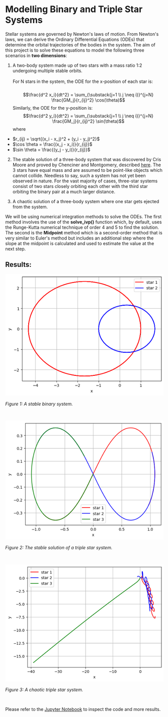 # Modelling Binary and Triple Star Systems

Stellar systems are governed by Newton's laws of motion. From Newton's laws, we can derive the Ordinary Differential Equations (ODEs) that determine the orbital trajectories of the bodies in the system. The aim of this project is to solve these equations to model the following three scenarios in **two dimensions**:<br>
1. A two-body system made up of two stars with a mass ratio 1:2 undergoing multiple stable orbits. <br><br> For N stars in the system, the ODE for the x-position of each star is:<br><br> $$\frac{d^2 x_i}{dt^2} = \sum_{\substack{j=1 \\ j \neq i}}^{j=N} \frac{GM_j}{r_{ij}^2} \cos(\theta)$$ Similarly, the ODE for the y-position is: $$\frac{d^2 y_i}{dt^2} = \sum_{\substack{j=1 \\ j \neq i}}^{j=N} \frac{GM_j}{r_{ij}^2} \sin(\theta)$$ where

- $r_{ij} = \sqrt{(x_i - x_j)^2 + (y_i - y_j)^2}$
- $\cos \theta = \frac{(x_j - x_i)}{r_{ij}}$
- $\sin \theta = \frac{(y_j - y_i)}{r_{ij}}$

2. The stable solution of a three-body system that was discovered by Cris Moore and proved by Chenciner and Montgomery, described [here](https://arxiv.org/abs/math/0011268). The 3 stars have equal mass and are assumed to be point-like objects which cannot collide. Needless to say, such a system has not yet been observed in nature. For the vast majority of cases, three-star systems consist of two stars closely orbiting each other with the third star orbiting the binary pair at a much larger distance.

3. A chaotic solution of a three-body system where one star gets ejected from the system.

We will be using numerical integration methods to solve the ODEs. The first method involves the use of the **solve_ivp()** function which, by default, uses the Runge-Kutta numerical technique of order 4 and 5 to find the solution. The second is the **Midpoint** method which is a second-order method that is very similar to Euler's method but includes an additional step where the slope at the midpoint is calculated and used to estimate the value at the next step.<br>

## Results:

![binary_system](binary_system.png)

*Figure 1: A stable binary system.*

<br>

![triple_system_stable](triple_system_stable.png)

*Figure 2: The stable solution of a triple star system.*

<br>

![triple_system_chaotic](triple_system_chaotic.png)

*Figure 3: A chaotic triple star system.*

<br>


Please refer to the [Jupyter Notebook](modelling_binary_and_triple_star_systems_code.ipynb) to inspect the code and more results.
